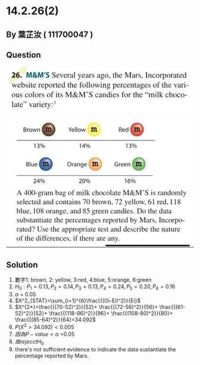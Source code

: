 # 14.2.26(2)

## By 葉芷汝 ( 111700047 )

## Question

![image](https://raw.githubusercontent.com/HWTeng-Course/202402-Statistics/main/Images/S__3842223.jpg)
![image](https://raw.githubusercontent.com/HWTeng-Course/202402-Statistics/main/Images/S__3842225.jpg)

## Solution
 1. 數字1: brown, 2: yellow, 3:red, 4:blue, 5:orange, 6:green
 2. $H_0: P_1=0.13, P_2=0.14, P_3=0.13, P_4=0.24, P_5=0.20, P_6=0.16$
 3. $\alpha$ = 0.05
 4. $X^2_{STAT}=\sum_{i=1}^{6}\frac{{(Oi-Ei)^2}}{Ei}$
 5. $X^{2*}=\frac{{(70-52)^2}}{52}+ \frac{{(72-56)^2}}{56}+ \frac{{(61-52)^2}}{52}+ \frac{{(118-96)^2}}{96}+ \frac{{(108-80)^2}}{80}+ \frac{{(85-64)^2}}{64}=34.092$
 6. $P(X^2>34.092)<0.005$
 7. $因為P-value<{\alpha}$ =0.05
 8. $故rejecct H_0$
 9. there's not sufficient evidence to indicate the data sustantiate the percentage reported  by Mars.
